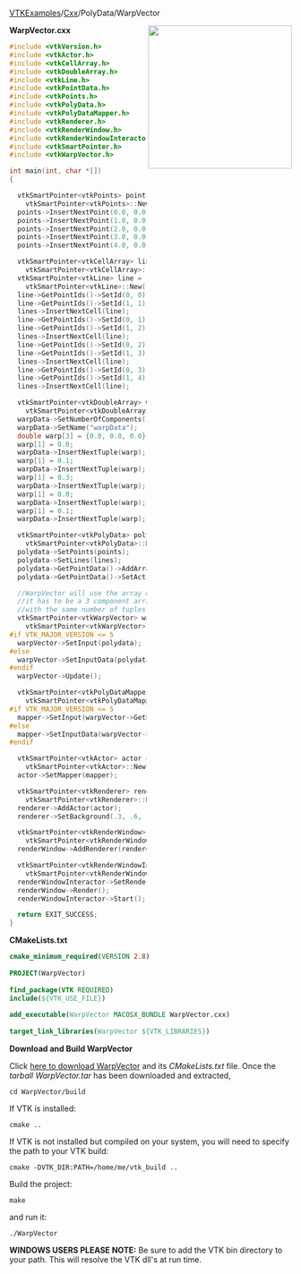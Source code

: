 [VTKExamples](Home)/[Cxx](Cxx)/PolyData/WarpVector

<img align="right" src="https://github.com/lorensen/VTKExamples/raw/master/Testing/Baseline/PolyData/TestWarpVector.png" width="256" />

**WarpVector.cxx**
```c++
#include <vtkVersion.h>
#include <vtkActor.h>
#include <vtkCellArray.h>
#include <vtkDoubleArray.h>
#include <vtkLine.h>
#include <vtkPointData.h>
#include <vtkPoints.h>
#include <vtkPolyData.h>
#include <vtkPolyDataMapper.h>
#include <vtkRenderer.h>
#include <vtkRenderWindow.h>
#include <vtkRenderWindowInteractor.h>
#include <vtkSmartPointer.h>
#include <vtkWarpVector.h>

int main(int, char *[])
{

  vtkSmartPointer<vtkPoints> points =
    vtkSmartPointer<vtkPoints>::New();
  points->InsertNextPoint(0.0, 0.0, 0.0);
  points->InsertNextPoint(1.0, 0.0, 0.0);
  points->InsertNextPoint(2.0, 0.0, 0.0);
  points->InsertNextPoint(3.0, 0.0, 0.0);
  points->InsertNextPoint(4.0, 0.0, 0.0);

  vtkSmartPointer<vtkCellArray> lines =
    vtkSmartPointer<vtkCellArray>::New();
  vtkSmartPointer<vtkLine> line =
    vtkSmartPointer<vtkLine>::New();
  line->GetPointIds()->SetId(0, 0);
  line->GetPointIds()->SetId(1, 1);
  lines->InsertNextCell(line);
  line->GetPointIds()->SetId(0, 1);
  line->GetPointIds()->SetId(1, 2);
  lines->InsertNextCell(line);
  line->GetPointIds()->SetId(0, 2);
  line->GetPointIds()->SetId(1, 3);
  lines->InsertNextCell(line);
  line->GetPointIds()->SetId(0, 3);
  line->GetPointIds()->SetId(1, 4);
  lines->InsertNextCell(line);

  vtkSmartPointer<vtkDoubleArray> warpData =
    vtkSmartPointer<vtkDoubleArray>::New();
  warpData->SetNumberOfComponents(3);
  warpData->SetName("warpData");
  double warp[3] = {0.0, 0.0, 0.0};
  warp[1] = 0.0;
  warpData->InsertNextTuple(warp);
  warp[1] = 0.1;
  warpData->InsertNextTuple(warp);
  warp[1] = 0.3;
  warpData->InsertNextTuple(warp);
  warp[1] = 0.0;
  warpData->InsertNextTuple(warp);
  warp[1] = 0.1;
  warpData->InsertNextTuple(warp);

  vtkSmartPointer<vtkPolyData> polydata =
    vtkSmartPointer<vtkPolyData>::New();
  polydata->SetPoints(points);
  polydata->SetLines(lines);
  polydata->GetPointData()->AddArray(warpData);
  polydata->GetPointData()->SetActiveVectors(warpData->GetName());

  //WarpVector will use the array marked as active vector in polydata
  //it has to be a 3 component array
  //with the same number of tuples as points in polydata
  vtkSmartPointer<vtkWarpVector> warpVector =
    vtkSmartPointer<vtkWarpVector>::New();
#if VTK_MAJOR_VERSION <= 5
  warpVector->SetInput(polydata);
#else
  warpVector->SetInputData(polydata);
#endif
  warpVector->Update();

  vtkSmartPointer<vtkPolyDataMapper> mapper =
    vtkSmartPointer<vtkPolyDataMapper>::New();
#if VTK_MAJOR_VERSION <= 5
  mapper->SetInput(warpVector->GetPolyDataOutput());
#else
  mapper->SetInputData(warpVector->GetPolyDataOutput());
#endif

  vtkSmartPointer<vtkActor> actor =
    vtkSmartPointer<vtkActor>::New();
  actor->SetMapper(mapper);

  vtkSmartPointer<vtkRenderer> renderer =
    vtkSmartPointer<vtkRenderer>::New();
  renderer->AddActor(actor);
  renderer->SetBackground(.3, .6, .3);

  vtkSmartPointer<vtkRenderWindow> renderWindow =
    vtkSmartPointer<vtkRenderWindow>::New();
  renderWindow->AddRenderer(renderer);

  vtkSmartPointer<vtkRenderWindowInteractor> renderWindowInteractor =
    vtkSmartPointer<vtkRenderWindowInteractor>::New();
  renderWindowInteractor->SetRenderWindow(renderWindow);
  renderWindow->Render();
  renderWindowInteractor->Start();

  return EXIT_SUCCESS;
}
```
**CMakeLists.txt**
```cmake
cmake_minimum_required(VERSION 2.8)
 
PROJECT(WarpVector)
 
find_package(VTK REQUIRED)
include(${VTK_USE_FILE})
 
add_executable(WarpVector MACOSX_BUNDLE WarpVector.cxx)
 
target_link_libraries(WarpVector ${VTK_LIBRARIES})
```

**Download and Build WarpVector**

Click [here to download WarpVector](https://github.com/lorensen/VTKWikiExamplesTarballs/raw/master/WarpVector.tar) and its *CMakeLists.txt* file.
Once the *tarball WarpVector.tar* has been downloaded and extracted,
```
cd WarpVector/build 
```
If VTK is installed:
```
cmake ..
```
If VTK is not installed but compiled on your system, you will need to specify the path to your VTK build:
```
cmake -DVTK_DIR:PATH=/home/me/vtk_build ..
```
Build the project:
```
make
```
and run it:
```
./WarpVector
```
**WINDOWS USERS PLEASE NOTE:** Be sure to add the VTK bin directory to your path. This will resolve the VTK dll's at run time.

